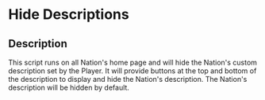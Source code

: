 # Hide Descriptions

## Description

This script runs on all Nation's home page and will hide the Nation's custom description set by the Player. It will provide buttons at the top and bottom of the description to display and hide the Nation's description. The Nation's description will be hidden by default.
